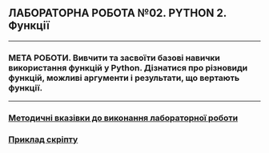 ## **ЛАБОРАТОРНА РОБОТА №02. PYTHON 2. Функції**
---
### **МЕТА РОБОТИ**.  Вивчити та засвоїти базові навички використання функцій у Python. Дізнатися про різновиди функцій, можливі аргументи і результати, що вертають функції.
---
### [**Методичні вказівки до виконання лабораторної роботи**](/LAB/Lab_02/MPT_Lab_02_Python_fin.pdf)
### [**Приклад скріпту**](/LAB/Lab_02/Lab_2_test.ipynb)

